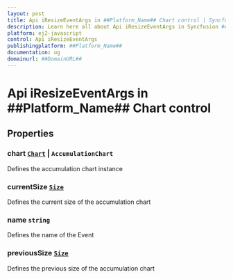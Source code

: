 ```yaml
---
layout: post
title: Api iResizeEventArgs in ##Platform_Name## Chart control | Syncfusion
description: Learn here all about Api iResizeEventArgs in Syncfusion ##Platform_Name## Chart control of Syncfusion Essential JS 2 and more.
platform: ej2-javascript
control: Api iResizeEventArgs 
publishingplatform: ##Platform_Name##
documentation: ug
domainurl: ##DomainURL##
---
```


# Api iResizeEventArgs in ##Platform_Name## Chart control

## Properties

### chart [`Chart`](./api-chart.html) &#124;  `AccumulationChart`

Defines the accumulation chart instance

### currentSize [`Size`](./api-size.html)

Defines the current size of the accumulation chart

### name `string`

Defines the name of the Event

### previousSize [`Size`](./api-size.html)

Defines the previous size of the accumulation chart
